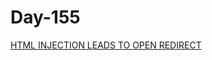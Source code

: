 # Day-155

[HTML INJECTION LEADS TO OPEN REDIRECT](https://medium.com/@milanjain7906/html-injection-leads-to-open-redirect-1c68cd76b417)
